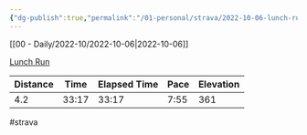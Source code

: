 ```yaml
---
{"dg-publish":true,"permalink":"/01-personal/strava/2022-10-06-lunch-run/"}
---
```



[[00 - Daily/2022-10/2022-10-06\|2022-10-06]]

[Lunch Run](https://www.strava.com/activities/7922949440)

| Distance | Time  | Elapsed Time | Pace | Elevation |
| -------- | ----- | ------------ | ---- | --------- |
| 4.2      | 33:17 | 33:17        | 7:55 | 361       |




#strava
